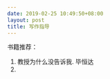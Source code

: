 ```yaml
---
date: 2019-02-25 10:49:50+08:00
layout: post
title: 写作指导
---
```


书籍推荐：

1. 教授为什么没告诉我. 毕恒达 
2. 

